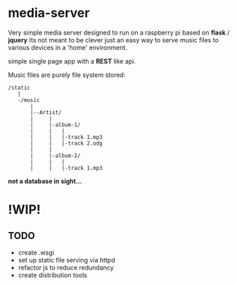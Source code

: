 # media-server
   Very simple media server designed to run on a raspberry pi based on __flask__ / __jquery__
Its not meant to be clever just an easy way to serve music files to various devices in 
a 'home' environment.

   simple single page app with a __REST__ like api.

   Music files are purely file system stored:

```
/static
   |
   -/music
       |
       |--Artist/
       |     |
       |     |-album-1/
       |     |   |
       |     |   |-track 1.mp3
       |     |   |-track 2.odg
       |     |
       |     |-album-2/
       |     |   |
       |     |   |-track 1.mp3
```
__not a database in sight...__
    
# !WIP!

## TODO
* create .wsgi
* set up static file serving via httpd
* refactor js to reduce redundancy
* create distribution tools
